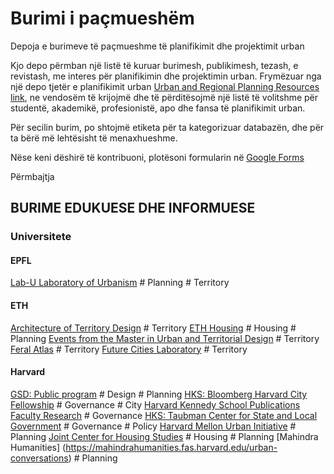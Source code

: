 # Burimi i paçmueshëm 

Depoja e burimeve të paçmueshme të planifikimit dhe projektimit urban 

Kjo depo përmban një listë të kuruar burimesh, publikimesh, tezash, e revistash, me interes për planifikimin dhe projektimin urban. Frymëzuar nga një depo tjetër e planifikimit urban [Urban and Regional Planning Resources link](https://github.com/APA-Technology-Division/urban-and-regional-planning-resources/blob/main/README.md), ne vendosëm të krijojmë dhe të përditësojmë një listë të volitshme për studentë, akademikë, profesionistë, apo dhe fansa të planifikimit urban. 

Për secilin burim, po shtojmë etiketa për ta kategorizuar databazën, dhe për ta bërë më lehtësisht të menaxhueshme. 

Nëse keni dëshirë të kontribuoni, plotësoni formularin në [Google Forms](https://docs.google.com/forms/d/e/1FAIpQLSeR0qAMEwlsruT1Mvn7gPLFRRNKV9LfIJ8gt5d-DIG4vV3WtA/viewform?usp=sf_link) 
 
Përmbajtja

## BURIME EDUKUESE DHE INFORMUESE

### Universitete 

#### EPFL
[Lab-U Laboratory of Urbanism](https://www.epfl.ch/labs/lab-u/) # Planning # Territory


#### ETH 
[Architecture of Territory Design](https://topalovic.arch.ethz.ch/#mas-programme) # Territory
[ETH Housing](https://wohnforum.arch.ethz.ch/en/publications/books.html) # Housing # Planning
[Events from the Master in Urban and Territorial Design](https://www.nsl.ethz.ch/en/master-of-advanced-studies-eth-epf-in-urban-and-territorial-design/) # Territory 
[Feral Atlas](https://topalovic.arch.ethz.ch/Libraries/Lectures/Feral-Atlas-Anna-L-Tsing-In-Conversation-With-Marija-Maric-And-Nils-Guttler) # Territory
[Future Cities Laboratory](https://fcl.ethz.ch/research/fcl-phase2/archipelago-cities/extended-urbanisation/publications.html)  # Territory

#### Harvard 
[GSD: Public program](https://www.gsd.harvard.edu/) # Design # Planning
[HKS: Bloomberg Harvard City Fellowship](https://www.cityleadership.harvard.edu/) # Governance # City
[Harvard Kennedy School Publications Faculty Research](https://www.hks.harvard.edu/faculty-research/publications/publications-centers-initiatives) # Governance
[HKS: Taubman Center for State and Local Government](https://www.hks.harvard.edu/centers/taubman/publications/policy-briefs) # Governance # Policy
[Harvard Mellon Urban Initiative](https://mellonurbanism.harvard.edu/news-events) # Planning
[Joint Center for Housing Studies](https://www.jchs.harvard.edu/) # Housing # Planning
[Mahindra Humanities] (https://mahindrahumanities.fas.harvard.edu/urban-conversations) # Planning
